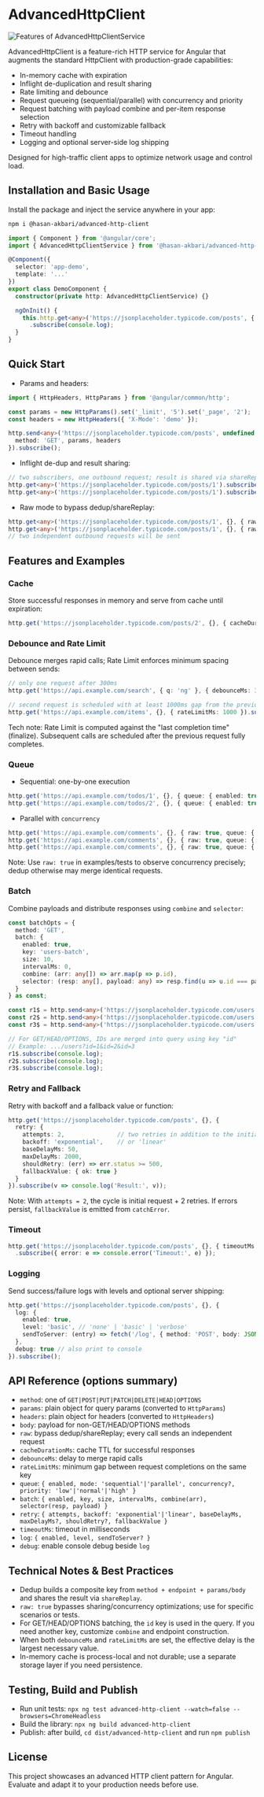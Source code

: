 # AdvancedHttpClient

![Features of AdvancedHttpClientService](https://unpkg.com/@hasan-akbari/advanced-http-client@latest/advanced-http-client.webp)

AdvancedHttpClient is a feature-rich HTTP service for Angular that augments the standard HttpClient with production-grade capabilities:

- In-memory cache with expiration
- Inflight de-duplication and result sharing
- Rate limiting and debounce
- Request queueing (sequential/parallel) with concurrency and priority
- Request batching with payload combine and per-item response selection
- Retry with backoff and customizable fallback
- Timeout handling
- Logging and optional server-side log shipping

Designed for high-traffic client apps to optimize network usage and control load.

## Installation and Basic Usage

Install the package and inject the service anywhere in your app:

```sh
npm i @hasan-akbari/advanced-http-client
```

```ts
import { Component } from '@angular/core';
import { AdvancedHttpClientService } from '@hasan-akbari/advanced-http-client';

@Component({
  selector: 'app-demo',
  template: '...'
})
export class DemoComponent {
  constructor(private http: AdvancedHttpClientService) {}

  ngOnInit() {
    this.http.get<any>('https://jsonplaceholder.typicode.com/posts', { _limit: 5 })
      .subscribe(console.log);
  }
}
```

## Quick Start

- Params and headers:
```ts
import { HttpHeaders, HttpParams } from '@angular/common/http';

const params = new HttpParams().set('_limit', '5').set('_page', '2');
const headers = new HttpHeaders({ 'X-Mode': 'demo' });

http.send<any>('https://jsonplaceholder.typicode.com/posts', undefined, {
  method: 'GET', params, headers
}).subscribe();
```

- Inflight de-dup and result sharing:
```ts
// two subscribers, one outbound request; result is shared via shareReplay
http.get<any>('https://jsonplaceholder.typicode.com/posts/1').subscribe();
http.get<any>('https://jsonplaceholder.typicode.com/posts/1').subscribe();
```

- Raw mode to bypass dedup/shareReplay:
```ts
http.get<any>('https://jsonplaceholder.typicode.com/posts/1', {}, { raw: true }).subscribe();
http.get<any>('https://jsonplaceholder.typicode.com/posts/1', {}, { raw: true }).subscribe();
// two independent outbound requests will be sent
```

## Features and Examples

### Cache
Store successful responses in memory and serve from cache until expiration:
```ts
http.get('https://jsonplaceholder.typicode.com/posts/2', {}, { cacheDurationMs: 30000 }).subscribe();
```

### Debounce and Rate Limit
Debounce merges rapid calls; Rate Limit enforces minimum spacing between sends:
```ts
// only one request after 300ms
http.get('https://api.example.com/search', { q: 'ng' }, { debounceMs: 300 }).subscribe();

// second request is scheduled with at least 1000ms gap from the previous completion
http.get('https://api.example.com/items', {}, { rateLimitMs: 1000 }).subscribe();
```
Tech note: Rate Limit is computed against the "last completion time" (finalize). Subsequent calls are scheduled after the previous request fully completes.

### Queue
- Sequential: one-by-one execution
```ts
http.get('https://api.example.com/todos/1', {}, { queue: { enabled: true, mode: 'sequential', priority: 'normal' } }).subscribe();
http.get('https://api.example.com/todos/2', {}, { queue: { enabled: true, mode: 'sequential', priority: 'normal' } }).subscribe();
```

- Parallel with `concurrency`
```ts
http.get('https://api.example.com/comments', {}, { raw: true, queue: { enabled: true, mode: 'parallel', concurrency: 2, priority: 'high' } }).subscribe();
http.get('https://api.example.com/comments', {}, { raw: true, queue: { enabled: true, mode: 'parallel', concurrency: 2, priority: 'high' } }).subscribe();
http.get('https://api.example.com/comments', {}, { raw: true, queue: { enabled: true, mode: 'parallel', concurrency: 2, priority: 'high' } }).subscribe();
```
Note: Use `raw: true` in examples/tests to observe concurrency precisely; dedup otherwise may merge identical requests.

### Batch
Combine payloads and distribute responses using `combine` and `selector`:
```ts
const batchOpts = {
  method: 'GET',
  batch: {
    enabled: true,
    key: 'users-batch',
    size: 10,
    intervalMs: 0,
    combine: (arr: any[]) => arr.map(p => p.id),
    selector: (resp: any[], payload: any) => resp.find(u => u.id === payload.id)
  }
} as const;

const r1$ = http.send<any>('https://jsonplaceholder.typicode.com/users', { id: 1 }, batchOpts as any);
const r2$ = http.send<any>('https://jsonplaceholder.typicode.com/users', { id: 2 }, batchOpts as any);
const r3$ = http.send<any>('https://jsonplaceholder.typicode.com/users', { id: 3 }, batchOpts as any);

// For GET/HEAD/OPTIONS, IDs are merged into query using key "id"
// Example: .../users?id=1&id=2&id=3
r1$.subscribe(console.log);
r2$.subscribe(console.log);
r3$.subscribe(console.log);
```

### Retry and Fallback
Retry with backoff and a fallback value or function:
```ts
http.get('https://jsonplaceholder.typicode.com/posts', {}, {
  retry: {
    attempts: 2,               // two retries in addition to the initial request
    backoff: 'exponential',    // or 'linear'
    baseDelayMs: 50,
    maxDelayMs: 2000,
    shouldRetry: (err) => err.status >= 500,
    fallbackValue: { ok: true }
  }
}).subscribe(v => console.log('Result:', v));
```
Note: With `attempts = 2`, the cycle is initial request + 2 retries. If errors persist, `fallbackValue` is emitted from `catchError`.

### Timeout
```ts
http.get('https://jsonplaceholder.typicode.com/posts', {}, { timeoutMs: 10 })
  .subscribe({ error: e => console.error('Timeout:', e) });
```

### Logging
Send success/failure logs with levels and optional server shipping:
```ts
http.get('https://jsonplaceholder.typicode.com/posts', {}, {
  log: {
    enabled: true,
    level: 'basic', // 'none' | 'basic' | 'verbose'
    sendToServer: (entry) => fetch('/log', { method: 'POST', body: JSON.stringify(entry) })
  },
  debug: true // also print to console
}).subscribe();
```

## API Reference (options summary)

- `method`: one of `GET|POST|PUT|PATCH|DELETE|HEAD|OPTIONS`
- `params`: plain object for query params (converted to `HttpParams`)
- `headers`: plain object for headers (converted to `HttpHeaders`)
- `body`: payload for non-GET/HEAD/OPTIONS methods
- `raw`: bypass dedup/shareReplay; every call sends an independent request
- `cacheDurationMs`: cache TTL for successful responses
- `debounceMs`: delay to merge rapid calls
- `rateLimitMs`: minimum gap between request completions on the same key
- `queue`: `{ enabled, mode: 'sequential'|'parallel', concurrency?, priority: 'low'|'normal'|'high' }`
- `batch`: `{ enabled, key, size, intervalMs, combine(arr), selector(resp, payload) }`
- `retry`: `{ attempts, backoff: 'exponential'|'linear', baseDelayMs, maxDelayMs?, shouldRetry?, fallbackValue }`
- `timeoutMs`: timeout in milliseconds
- `log`: `{ enabled, level, sendToServer? }`
- `debug`: enable console debug beside `log`

## Technical Notes & Best Practices

- Dedup builds a composite key from `method + endpoint + params/body` and shares the result via `shareReplay`.
- `raw: true` bypasses sharing/concurrency optimizations; use for specific scenarios or tests.
- For GET/HEAD/OPTIONS batching, the `id` key is used in the query. If you need another key, customize `combine` and endpoint construction.
- When both `debounceMs` and `rateLimitMs` are set, the effective delay is the largest necessary value.
- In-memory cache is process-local and not durable; use a separate storage layer if you need persistence.

## Testing, Build and Publish

- Run unit tests: `npx ng test advanced-http-client --watch=false --browsers=ChromeHeadless`
- Build the library: `npx ng build advanced-http-client`
- Publish: after build, `cd dist/advanced-http-client` and run `npm publish`

## License

This project showcases an advanced HTTP client pattern for Angular. Evaluate and adapt it to your production needs before use.
